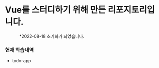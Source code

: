 # Vue를 스터디하기 위해 만든 리포지토리입니다.
&nbsp;&nbsp;&nbsp;&nbsp;&nbsp;&nbsp;&nbsp;&nbsp;&nbsp;&nbsp;&nbsp;&nbsp;*2022-08-18 초기화가 되었습니다.

### 현재 학습내역

* todo-app


